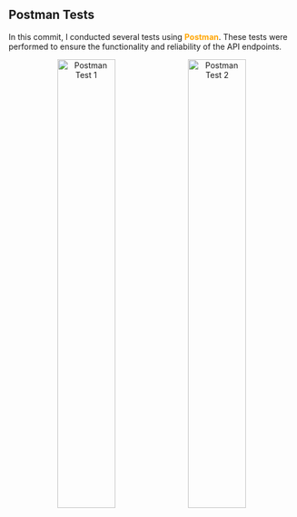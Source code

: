## Postman Tests

<p>In this commit, I conducted several tests using <b style="color: orange">Postman</b>. These tests were performed to ensure the functionality and reliability of the API endpoints.<p>
<p align="center">
  <img src= "https://github.com/KhalilFalanah/springboot-essentials2/assets/111256148/c9aeb24f-99c9-4873-9229-836fa92014c3" alt="Postman Test 1" width="45%">
  <img src= "https://github.com/KhalilFalanah/springboot-essentials2/assets/111256148/d349ab48-a143-4cb6-8f3d-25fee7492d80" alt="Postman Test 2" width="45%">
</p>

